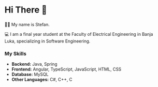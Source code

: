 <h1 align="left">Hi There 👋</h1>

###

<p align="left">🙋‍♂️ My name is Stefan.</p>

<p align="left">💻 I am a final year student at the Faculty of Electrical Engineering in Banja Luka, specializing in Software Engineering.</p>

###
### My Skills

- **Backend:** Java, Spring  
- **Frontend:** Angular, TypeScript, JavaScript, HTML, CSS  
- **Database:** MySQL  
- **Other Languages:** C#, C++, C
